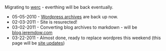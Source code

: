 Migrating to [werc](http://werc.cat-v.org) - everthing will be back eventually.

* 05-05-2010 - [Wordpress archives](http://blog.jeremdow.com) are back up now.
* 02-03-2011 - Site is resurected!
* 03-02-2011 - Converting blog archives to markdown - will be [blog.jeremdow.com](http://blog.jeremdow.com)
* 03-22-2011 - Almost done, ready to replace wordpres this weekend (this page will be [site updates](/))
